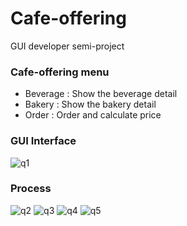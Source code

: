 # Cafe-offering
GUI developer semi-project 

### Cafe-offering menu
- Beverage : Show the beverage detail
- Bakery : Show the bakery detail
- Order : Order and calculate price

### GUI Interface
![q1](https://user-images.githubusercontent.com/71135805/213907762-36bc3243-839b-43b5-845d-9e857b83d0bf.png)


### Process
![q2](https://user-images.githubusercontent.com/71135805/213907819-7946dade-42f5-4dab-83d0-b0ff41be96a2.png)
![q3](https://user-images.githubusercontent.com/71135805/213907821-9b7aae07-d319-4ceb-8750-70309eec9078.png)
![q4](https://user-images.githubusercontent.com/71135805/213907822-16cb3c8b-094c-496c-b5af-7df839fbb972.png)
![q5](https://user-images.githubusercontent.com/71135805/213907823-1464e648-3f51-4232-92e4-73503423fe53.png)

